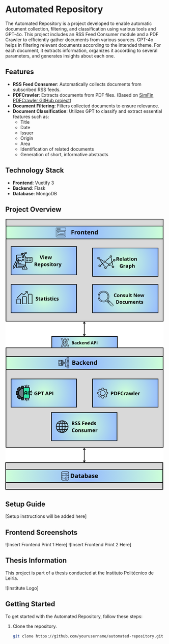 ﻿# Automated Repository

The Automated Repository is a project developed to enable automatic document collection, filtering, and classification using various tools and GPT-4o. This project includes an RSS Feed Consumer module and a PDF Crawler to efficiently gather documents from various sources. GPT-4o helps in filtering relevant documents according to the intended theme. For each document, it extracts information, organizes it according to several parameters, and generates insights about each one.

## Features

- **RSS Feed Consumer**: Automatically collects documents from subscribed RSS feeds.
- **PDFCrawler**: Extracts documents from PDF files. (Based on [SimFin PDFCrawler GitHub project](https://github.com/SimFin/pdf-crawler/tree/master))
- **Document Filtering**: Filters collected documents to ensure relevance.
- **Document Classification**: Utilizes GPT to classify and extract essential features such as:
  - Title
  - Date
  - Issuer
  - Origin
  - Area
  - Identification of related documents
  - Generation of short, informative abstracts

## Technology Stack

- **Frontend**: Vuetify 3
- **Backend**: Flask
- **Database**: MongoDB

## Project Overview

![Project Architeture](./Images/EsquemaRepoCyberlaw2.png)

## Setup Guide

[Setup instructions will be added here]

## Frontend Screenshots

![Insert Frontend Print 1 Here]
![Insert Frontend Print 2 Here]

## Thesis Information

This project is part of a thesis conducted at the Instituto Politécnico de Leiria.

![Institute Logo]

## Getting Started

To get started with the Automated Repository, follow these steps:

1. Clone the repository.
   ```sh
   git clone https://github.com/yourusername/automated-repository.git

